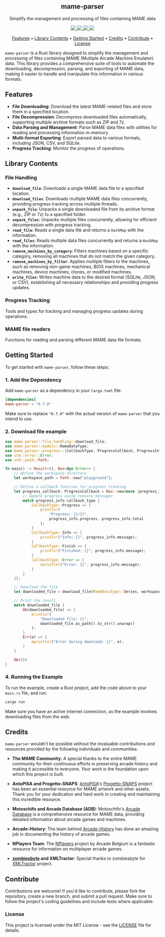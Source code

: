 <h2 align="center">mame-parser</h2>

<p align="center">Simplify the management and processing of files containing MAME data</p>

<p align="center">
    <a href="https://crates.io/crates/mame-parser">
        <img src="https://img.shields.io/crates/v/mame-parser.svg" />
    </a>
    <a href="https://docs.rs/mame-parser">
        <img src="https://docs.rs/mame-parser/badge.svg" />
    </a>
    <a href="https://github.com/retro-arcade-games/mame-parser/actions/workflows/format-and-test.yml">
        <img src="https://github.com/retro-arcade-games/mame-parser/actions/workflows/format-and-test.yml/badge.svg" />
    </a>
    <a href="https://github.com/retro-arcade-games/mame-parser/blob/main/LICENSE">
        <img src="https://img.shields.io/github/license/retro-arcade-games/mame-parser">
    </a>
</p>

<p align="center">
  <a href="#features">Features</a> •
  <a href="#library-contents">Library Contents</a> •
  <a href="#getting-started">Getting Started</a> •
  <a href="#credits">Credits</a> •
  <a href="#contribute">Contribute</a> •
  <a href="#license">License</a>
</p>

`mame-parser` is a Rust library designed to simplify the management and processing of files containing MAME (Multiple Arcade Machine Emulator) data. This library provides a comprehensive suite of tools to automate the downloading, decompression, parsing, and exporting of MAME data, making it easier to handle and manipulate this information in various formats.

## Features

- **File Downloading**: Download the latest MAME-related files and store them in a specified location.
- **File Decompression**: Decompress downloaded files automatically, supporting multiple archive formats such as ZIP and 7z.
- **Data Parsing and Management**: Parse MAME data files with utilities for reading and processing information in-memory.
- **Multi-format Exporting**: Export parsed data to various formats, including JSON, CSV, and SQLite.
- **Progress Tracking**: Monitor the progress of operations.

## Library Contents

### File Handling

- **`download_file`**: Downloads a single MAME data file to a specified location.
- **`download_files`**: Downloads multiple MAME data files concurrently, providing progress tracking across multiple threads.
- **`unpack_file`**: Unpacks a single downloaded file from its archive format (e.g., ZIP or 7z) to a specified folder.
- **`unpack_files`**: Unpacks multiple files concurrently, allowing for efficient decompression with progress tracking.
- **`read_file`**: Reads a single data file and returns a `HashMap` with the information.
- **`read_files`**: Reads multiple data files concurrently and returns a `HashMap` with the information.
- **`remove_machines_by_category`**: Filters machines based on a specific category, removing all machines that do not match the given category.
- **`remove_machines_by_filter`**: Applies multiple filters to the machines, such as removing non-game machines, BIOS machines, mechanical machines, device machines, clones, or modified machines.
- **`write_files`**: Writes machine data to the desired format (SQLite, JSON, or CSV), establishing all necessary relationships and providing progress updates.

### Progress Tracking

Tools and types for tracking and managing progress updates during operations.

### MAME file readers

Functions for reading and parsing different MAME data file formats.

## Getting Started

To get started with `mame-parser`, follow these steps:

### 1. Add the Dependency

Add `mame-parser` as a dependency in your `Cargo.toml` file:

```toml
[dependencies]
mame-parser = "0.7.0"
```

Make sure to replace `"0.7.0"` with the actual version of `mame-parser` that you intend to use.

### 2. Download file example

```rust
use mame_parser::file_handling::download_file;
use mame_parser::models::MameDataType;
use mame_parser::progress::{CallbackType, ProgressCallback, ProgressInfo};
use std::error::Error;
use std::path::Path;

fn main() -> Result<(), Box<dyn Error>> {
    // Define the workspace directory
    let workspace_path = Path::new("playground");

    // Define a callback function for progress tracking
    let progress_callback: ProgressCallback = Box::new(move |progress_info: ProgressInfo| {
        // Update progress using console messages
        match progress_info.callback_type {
            CallbackType::Progress => {
                println!(
                    "Progress: {}/{}",
                    progress_info.progress, progress_info.total
                );
            }
            CallbackType::Info => {
                println!("Info: {}", progress_info.message);
            }
            CallbackType::Finish => {
                println!("Finished: {}", progress_info.message);
            }
            CallbackType::Error => {
                eprintln!("Error: {}", progress_info.message);
            }
        }
    });

    // Download the file
    let downloaded_file = download_file(MameDataType::Series, workspace_path, progress_callback);

    // Print the result
    match downloaded_file {
        Ok(downloaded_file) => {
            println!(
                "Downloaded file: {}",
                downloaded_file.as_path().to_str().unwrap()
            );
        }
        Err(e) => {
            eprintln!("Error during download: {}", e);
        }
    }

    Ok(())
}

```

### 4. Running the Example

To run the example, create a Rust project, add the code above to your `main.rs` file, and run:

```bash
cargo run
```

Make sure you have an active internet connection, as the example involves downloading files from the web.

## Credits

`mame-parser` wouldn't be possible without the invaluable contributions and resources provided by the following individuals and communities:

- **The MAME Community**: A special thanks to the entire MAME community for their continuous efforts in preserving arcade history and making it accessible to everyone. Your work is the foundation upon which this project is built.

- **AntoPISA and Progetto-SNAPS**: [AntoPISA](https://github.com/AntoPISA)'s [Progetto-SNAPS](https://www.progettosnaps.net) project has been an essential resource for MAME artwork and other assets. Thank you for your dedication and hard work in creating and maintaining this incredible resource.

- **Motoschifo and Arcade Database (ADB)**: Motoschifo's [Arcade Database](http://adb.arcadeitalia.net) is a comprehensive resource for MAME data, providing detailed information about arcade games and machines.

- **Arcade-History**: The team behind [Arcade-History](https://www.arcade-history.com) has done an amazing job in documenting the history of arcade games.

- **NPlayers Team**: The [NPlayers](https://nplayers.arcadebelgium.be) project by Arcade Belgium is a fantastic resource for information on multiplayer arcade games.

- **[zombiesbyte](https://github.com/zombiesbyte) and XMLTractor**: Special thanks to zombiesbyte for [XMLTractor](https://github.com/zombiesbyte/xmltractor) project.

## Contribute

Contributions are welcome! If you'd like to contribute, please fork the repository, create a new branch, and submit a pull request. Make sure to follow the project's coding guidelines and include tests where applicable.

### License

This project is licensed under the MIT License - see the [LICENSE](LICENSE) file for details.

